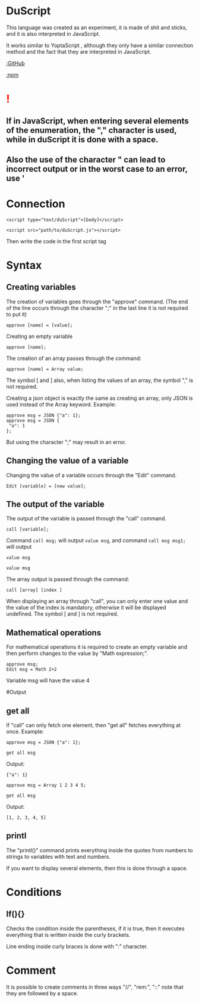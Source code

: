 # DuScript

This language was created as an experiment, it is made of shit and sticks, and it is also interpreted in JavaScript.

It works similar to YoptaScript , although they only have a similar connection method and the fact that they are interpreted in JavaScript.

[:GitHub](https://github.com/Pinbib/DuScript)

[:npm](https://www.npmjs.com/package/duscript)

# <span style="color: red;">!</span>

## If in JavaScript, when entering several elements of the enumeration, the "," character is used, while in duScript it is done with a space.

## Also the use of the character " can lead to incorrect output or in the worst case to an error, use '

# Connection

```<script type="text/duScript">[body]</script>```

```<script src="path/to/duScript.js"></script>```

Then write the code in the first script tag

# Syntax

## Creating variables

The creation of variables goes through the "approve" command.
(The end of the line occurs through the character ";" in the last line it is not required to put it)

```approve [name] = [value];```

Creating an empty variable

```approve [name];```

The creation of an array passes through the command: 

```approve [name] = Array value;```

The symbol [ and ] also, when listing the values of an array, the symbol "," is not required.

Creating a json object is exactly the same as creating an array, only JSON is used instead of the Array keyword.
 Example: 
 
 ``` 
 approve msg = JSON {"a": 1};
 approve msg = JSON {
  "a": 1
 };
 ```
 
  But using the character ";" may result in an error.

## Changing the value of a variable

Changing the value of a variable occurs through the "Edit" command.

```Edit [variable] = [new value];```

## The output of the variable

The output of the variable is passed through the "call" command.

```call [variable];```

Command ```call msg;``` will output ```value msg```, and command ```call msg msg1;``` will output

 ```value msg```
 
```value msg```

The array output is passed through the command:

``` call [array] [index ] ```

When displaying an array through "call", you can only enter one value and the value of the index is mandatory, otherwise it will be displayed undefined.
The symbol [ and ] is not required.

## Mathematical operations

For mathematical operations it is required to create an empty variable and then perform changes to the value by "Math expression;".

```
approve msg;
Edit msg = Math 2+2
```

Variable msg will have the value 4

#Output 

## get all

 If "call" can only fetch one element, then "get all" fetches everything at once. Example:

 ``` approve msg = JSON {"a": 1}; ```

 ```get all msg```

 Output:

 ```{"a": 1}```

  ``` approve msg = Array 1 2 3 4 5; ```

 ```get all msg```

 Output:

 ```[1, 2, 3, 4, 5]```

## printl

The "printl()" command prints everything inside the quotes from numbers to strings to variables with text and numbers.

If you want to display several elements, then this is done through a space.
# Conditions 

## If(){}

  Checks the condition inside the parentheses, if it is true, then it executes everything that is written inside the curly brackets.  
  
  Line ending inside curly braces is done with ":" character.

# Comment

 It is possible to create comments in three ways "//", "rem:", "::" note that they are followed by a space.
